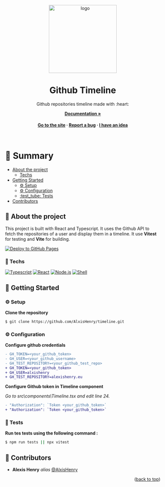 <a name="readme-top"></a>

<div align="center">

  <img src="https://cdn.alexishenry.eu/shared/images/logo.png" alt="logo" width="220" height="auto" />
  <h1>Github Timeline</h1>
  
  <p>
    Github repositories timeline made with :heart:
  </p>

<a href="https://alxishenry.github.io/docs"><strong>Documentation »</strong></a>

<h4>
    <a href="https://timeline.alexishenry.eu">Go to the site</a>
  <span> · </span>
    <a href="https://github.com/AlxisHenry/timeline/issues">Report a bug</a>
  <span> · </span>
    <a href="https://github.com/AlxisHenry/timeline/issues">I have an idea</a>
  </h4>
</div>

<br />

# :notebook_with_decorative_cover: Summary

- [About the project](#star2-about-the-project)
  * [Techs](#space_invader-techs)
- [Getting Started](#toolbox-getting-started)
  * [:gear: Setup](#gear-setup)
  * [:gear: Configuration](#gear-config)
  * [:test\_tube: Tests](#test_tube-tests)
- [Contributors](#wave-authors)

## :star2: About the project

This project is built with React and Typescript. It uses the Github API to fetch the repositories of a user and display them in a timeline. It use **Vitest** for testing and **Vite** for building.

[![Deploy to GitHub Pages](https://github.com/AlxisHenry/timeline/actions/workflows/deploy-gh-pages.yml/badge.svg?branch=master)](https://github.com/AlxisHenry/timeline/actions/workflows/deploy-gh-pages.yml)

### :space_invader: Techs

[![Typescript](https://img.shields.io/badge/typescript%20-%23323330.svg?&style=for-the-badge&logo=typescript&logoColor=3178C6&color=gray)]()
[![React](https://img.shields.io/badge/react%20-%23323330.svg?&style=for-the-badge&logo=react&logoColor=61DAFB&color=gray)]()
[![Node.js](https://img.shields.io/badge/node.js%20-%23323330.svg?&style=for-the-badge&logo=node.js&logoColor=339933&color=gray)]()
[![Shell](https://img.shields.io/badge/bash%20-hotpink.svg?&style=for-the-badge&logo=gnu-bash&logoColor=4EAA25&color=gray)]()

## :toolbox: Getting Started

### :gear: Setup

**Clone the repository**

```bash
$ git clone https://github.com/AlxisHenry/timeline.git
```

### :gear: Configuration

**Configure github credentials**

```diff
- GH_TOKEN=<your_github_token>
- GH_USER=<your_github_username>
- GH_TEST_REPOSITORY=<your_github_test_repo>
+ GH_TOKEN=<your_github_token>
+ GH_USER=alxishenry
+ GH_TEST_REPOSITORY=alexishenry.eu
```

**Configure Github token in Timeline component**

*Go to src\components\Timeline.tsx and edit line 24.*

```diff
- "Authorization": `Token <your_github_token>`
+ "Authorization": `Token <your_github_token>`
```

### :test_tube: Tests

**Run tes tests using the following command :**

```bash
$ npm run tests || npx vitest
```

## :wave: Contributors

* **Alexis Henry** _alias_ [@AlxisHenry](https://github.com/AlxisHenry)

<!-- ## :page_with_curl: Liens utiles -->

<p align="right">(<a href="#readme-top">back to top</a>)</p>
